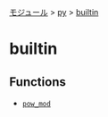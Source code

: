 [モジュール](../../index.md) > [py](../index.md) > [builtin]()

# builtin

## Functions

- [`pow_mod`](./pow_mod.md)
